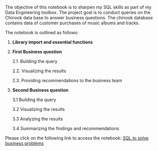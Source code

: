 The objective of this notebook is to sharpen my SQL skills as part of my Data Engineering toolbox. 
The project goal is to conduct queries on the Chinook data base to answer business questions. The chinook database contains data of customer purchases of music albums and tracks. 

The notebook is outlined as follows:
1. **Library import and essential functions**

2. **First Business question**

    2.1. Building the query
    
    2.2. Visualizing the results
    
    2.3. Providing recommendations to the business team
    
    
3. **Second Business question**

    3.1 Building the query
    
    3.2 Visualizing the results
    
    3.3 Analyzing the results
    
    3.4 Summarizing the findings and recommendations

Please click on the following link to access the notebook: [SQL to solve business problems](https://github.com/BacharKabalan/Applying/blob/main/SQL/Queries%20on%20music%20database%20(dataquest)/Chinook%20database/SQL.ipynb)
